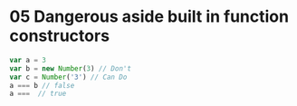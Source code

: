 # 05 Dangerous aside built in function constructors

```javascript
var a = 3
var b = new Number(3) // Don't
var c = Number('3') // Can Do
a === b // false
a ===  // true
```